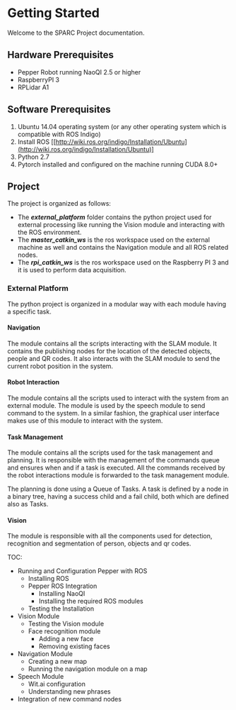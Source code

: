 # Getting Started
Welcome to the SPARC Project documentation. 
## Hardware Prerequisites 
- Pepper Robot running NaoQI 2.5 or higher
- RaspberryPI 3 
- RPLidar A1 
## Software Prerequisites
1.  Ubuntu 14.04 operating system (or any other operating system which is compatible with ROS Indigo)
2.  Install ROS [[http://wiki.ros.org/indigo/Installation/Ubuntu](http://wiki.ros.org/indigo/Installation/Ubuntu)]
3. Python 2.7
4.  Pytorch installed and configured on the machine running CUDA 8.0+

## Project 

The project is organized as follows: 
* The ***external_platform*** folder contains the python project used for external processing like running the Vision module and interacting with the ROS environment. 
* The ***master_catkin_ws*** is the ros workspace used on the external machine as well and contains the Navigation module and all ROS related nodes.
* The ***rpi_catkin_ws*** is the ros workspace used on the Raspberry PI 3 and it is used to perform data acquisition.

### External Platform
The python project is organized in a modular way with each module having a specific task.  
#### Navigation
The module contains all the scripts interacting with the SLAM module. It contains the publishing nodes for the location of the detected objects, people and QR codes. It also interacts with the SLAM module to send the current robot position in the system. 

#### Robot Interaction
The module contains all the scripts used to interact with the system from an external module. The module is used by the speech module to send command to the system. In a similar fashion, the graphical user interface makes use of this module to interact with the system.

#### Task Management
The module contains all the scripts used for the task management and planning. It is responsible with the management of the commands queue and ensures when and if a task is executed. All the commands received by the robot interactions module is forwarded to the task management module. 

The planning is done using a Queue of Tasks. 
A task is defined by a node in a binary tree, having a success child and a fail child, both which are defined also as Tasks. 

#### Vision
The module is responsible with all the components used for detection, recognition and segmentation of person, objects and qr codes. 

TOC:
- Running and Configuration Pepper with ROS
	- Installing ROS
	- Pepper ROS Integration
		- Installing NaoQI
		- Installing the required ROS modules
	- Testing the Installation
- Vision Module
	- Testing the Vision module
	- Face recognition module
		- Adding a new face
		- Removing existing faces
- Navigation Module
	- Creating a new map
	- Running the navigation module on a map
- Speech Module
	- Wit.ai configuration
	- Understanding new phrases
- Integration of new command nodes